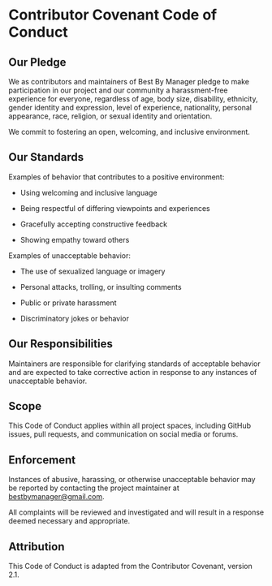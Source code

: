 # Contributor Covenant Code of Conduct

## Our Pledge

We as contributors and maintainers of Best By Manager pledge to make participation in our project and our community a harassment-free experience for everyone, regardless of age, body size, disability, ethnicity, gender identity and expression, level of experience, nationality, personal appearance, race, religion, or sexual identity and orientation.

We commit to fostering an open, welcoming, and inclusive environment.

## Our Standards

Examples of behavior that contributes to a positive environment:

- Using welcoming and inclusive language

- Being respectful of differing viewpoints and experiences

- Gracefully accepting constructive feedback

- Showing empathy toward others

Examples of unacceptable behavior:

- The use of sexualized language or imagery

- Personal attacks, trolling, or insulting comments

- Public or private harassment

- Discriminatory jokes or behavior

## Our Responsibilities

Maintainers are responsible for clarifying standards of acceptable behavior and are expected to take corrective action in response to any instances of unacceptable behavior.

## Scope

This Code of Conduct applies within all project spaces, including GitHub issues, pull requests, and communication on social media or forums.

## Enforcement

Instances of abusive, harassing, or otherwise unacceptable behavior may be reported by contacting the project maintainer at bestbymanager@gmail.com.

All complaints will be reviewed and investigated and will result in a response deemed necessary and appropriate.

## Attribution

This Code of Conduct is adapted from the Contributor Covenant, version 2.1.
